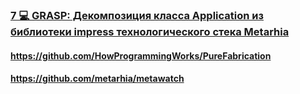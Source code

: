 ### [7 💻 GRASP: Декомпозиция класса Application из библиотеки impress технологического стека Metarhia](https://www.youtube.com/watch?v=4AMVQ2-2DcM)

#### https://github.com/HowProgrammingWorks/PureFabrication

#### https://github.com/metarhia/metawatch

